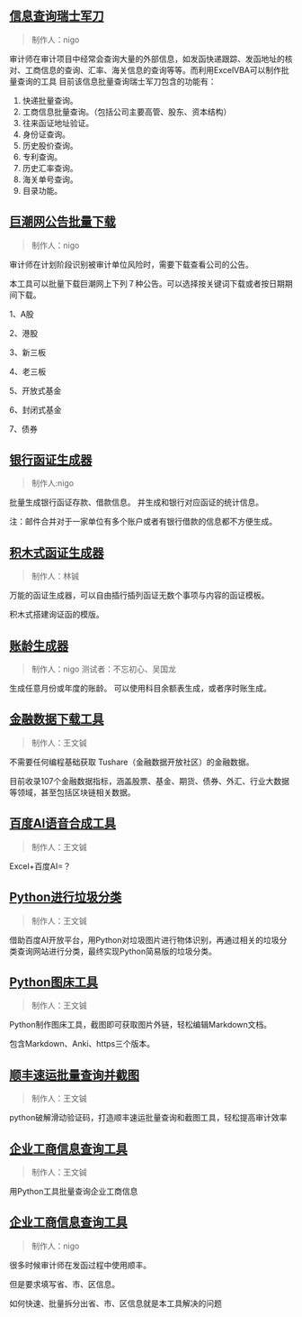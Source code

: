 ## [信息查询瑞士军刀](01_信息查询瑞士军刀/README.md)

> 制作人：nigo

审计师在审计项目中经常会查询大量的外部信息，如发函快递跟踪、发函地址的核对、工商信息的查询、汇率、海关信息的查询等等。而利用ExcelVBA可以制作批量查询的工具
目前该信息批量查询瑞士军刀包含的功能有：
1. 快递批量查询。
2. 工商信息批量查询。（包括公司主要高管、股东、资本结构）
3. 往来函证地址验证。
4. 身份证查询。
5. 历史股价查询。
6. 专利查询。
7. 历史汇率查询。
8. 海关单号查询。
9. 目录功能。

## [巨潮网公告批量下载](02_公告下载器/README.md)

> 制作人：nigo

审计师在计划阶段识别被审计单位风险时，需要下载查看公司的公告。

本工具可以批量下载巨潮网上下列７种公告。可以选择按关键词下载或者按日期期间下载。

1、A股

2、港股

3、新三板

4、老三板

5、开放式基金

6、封闭式基金

7、债券

## [银行函证生成器](03_银行函证生成器/README.md)

> 制作人:nigo

批量生成银行函证存款、借款信息。
并生成和银行对应函证的统计信息。

注：邮件合并对于一家单位有多个账户或者有银行借款的信息都不方便生成。

## [积木式函证生成器](04_积木式函证生成器/README.md)

> 制作人：林铖

万能的函证生成器，可以自由插行插列函证无数个事项与内容的函证模板。

积木式搭建询证函的模版。

## [账龄生成器](17_账龄生成器/README.md)

> 制作人：nigo
> 测试者：不忘初心、吴国龙

生成任意月份或年度的账龄。
可以使用科目余额表生成，或者序时账生成。

## [金融数据下载工具](18_金融数据下载工具/README.md)

> 制作人：王文铖

不需要任何编程基础获取 Tushare（金融数据开放社区）的金融数据。

目前收录107个金融数据指标，涵盖股票、基金、期货、债券、外汇、行业大数据等领域，甚至包括区块链相关数据。

## [百度AI语音合成工具](19_百度AI语音合成工具/README.md)

> 制作人：王文铖

Excel+百度AI=？

## [Python进行垃圾分类](20_Python进行垃圾分类/README.md)

> 制作人：王文铖

借助百度AI开放平台，用Python对垃圾图片进行物体识别，再通过相关的垃圾分类查询网站进行分类，最终实现Python简易版的垃圾分类。

## [Python图床工具](21_Python图床工具/README.md)

> 制作人：王文铖

Python制作图床工具，截图即可获取图片外链，轻松编辑Markdown文档。

包含Markdown、Anki、https三个版本。

## [顺丰速运批量查询并截图](22_顺丰速运批量查询并截图/README.md)

> 制作人：王文铖

python破解滑动验证码，打造顺丰速运批量查询和截图工具，轻松提高审计效率

## [企业工商信息查询工具](23_企业工商信息查询工具/README.md)

> 制作人：王文铖

用Python工具批量查询企业工商信息

## [企业工商信息查询工具](24_批量拆分发函地址为省市区信息/README.md)

> 制作人：nigo

很多时候审计师在发函过程中使用顺丰。

但是要求填写省、市、区信息。

如何快速、批量拆分出省、市、区信息就是本工具解决的问题